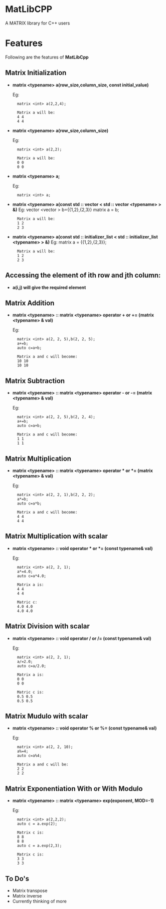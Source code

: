 MatLibCPP
===
A MATRIX library for C++ users

# Features

Following are the features of **MatLibCpp**

Matrix Initialization
---
* **matrix \<typename> a(row_size,column_size, const initial_value)**
	
	Eg:	
		
		matrix <int> a(2,2,4);
	
		Matrix a will be:
		4 4 
		4 4
		
* **matrix \<typename> a(row_size,column_size)**
	
	Eg:
		
		matrix <int> a(2,2);
		
		Matrix a will be:
		0 0
		0 0
		
* **matrix \<typename> a;**
	
	Eg:
		
		matrix <int> a;
* **matrix \<typename> a(const std :: vector \< std :: vector \<typename> > &)**
	Eg:	
		vector <vector <int> > b={{1,2},{2,3}}
		matrix <int> a = b;
	
		Matrix a will be:
		1 2
		2 3
* **matrix \<typename> a(const std :: initializer_list \< std :: initializer_list \<typename> > &)**
	Eg:	
		matrix <int> a = {{1,2},{2,3}};
	
		Matrix a will be:
		1 2
		2 3

Accessing the element of ith row and jth column:
---
* **a(i,j) will give the required element**

Matrix Addition
---
* **matrix \<typename> :: matrix \<typename> operator + or += (matrix \<typename> & val)**
	
	Eg:
		
		matrix <int> a(2, 2, 5),b(2, 2, 5);
		a+=b;
		auto c=a+b;
		
		Matrix a and c will become:
		10 10
		10 10
		
Matrix Subtraction
---
* **matrix \<typename> :: matrix \<typename> operator - or -= (matrix \<typename> & val)**

	Eg:
		
		matrix <int> a(2, 2, 5),b(2, 2, 4);
		a+=b;
		auto c=a+b;
		
		Matrix a and c will become:
		1 1
		1 1
		
Matrix Multiplication
---
* **matrix \<typename> :: matrix \<typename> operator \* or \*= (matrix \<typename> & val)**
	
	Eg:
		
		matrix <int> a(2, 2, 1),b(2, 2, 2);
		a*=b;
		auto c=a*b;
		
		Matrix a and c will become:
		4 4
		4 4

Matrix Multiplication with scalar
---
* **matrix \<typename> :: void operator \* or \*= (const typename& val)**
	
	Eg:
		
		matrix <int> a(2, 2, 1);
		a*=4.0;
		auto c=a*4.0;
		
		Matrix a is:
		4 4
		4 4
		
		Matric c:
		4.0 4.0
		4.0 4.0
		
Matrix Division with scalar
---
* **matrix \<typename> :: void operator / or /= (const typename& val)**
	
	Eg:
		
		matrix <int> a(2, 2, 1);
		a/=2.0;
		auto c=a/2.0;
		
		Matrix a is:
		0 0
		0 0
		
		Matric c is:
		0.5 0.5
		0.5 0.5
Matrix Mudulo with scalar
---
* **matrix \<typename> :: void operator % or %= (const typename& val)**
	
	Eg:
        	
		matrix <int> a(2, 2, 10);
		a%=4;
		auto c=a%4;
		
		Matrix a and c will be:
		2 2
		2 2
Matrix Exponentiation With or With Modulo
---
* **matrix \<typename> :: matrix \<typename> exp(exponent, MOD=-1)**
	
	Eg:
		
		matrix <int> a(2,2,2);
		auto c = a.exp(2);
		
		Matrix c is:
		8 8
		8 8
		auto c = a.exp(2,3);
		
		Matrix c is:
		3 3
		3 3
 To Do's
 ---
   * Matrix transpose
   * Matrix inverse
   * Currently thinking of more

